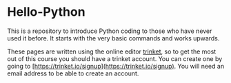 # Hello-Python

This is a repository to introduce Python coding to those who have never used it before. It starts with the very basic commands and works upwards.

These pages are written using the online editor [trinket](https://trinket.io), so to get the most out of this course you should have a trinket account. You can create one by going to [https://trinket.io/signup](https://trinket.io/signup). You will need an email address to be able to create an account.
